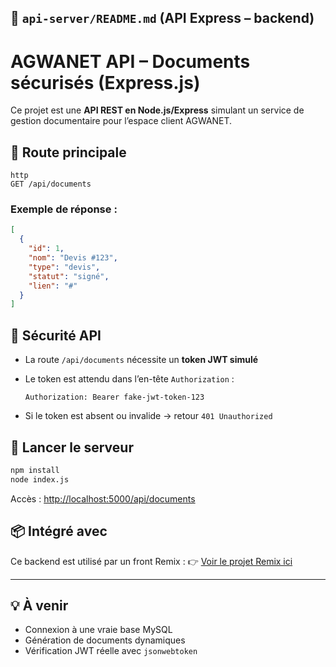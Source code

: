 ## 📁 `api-server/README.md` (API Express – backend)


# AGWANET API – Documents sécurisés (Express.js)

Ce projet est une **API REST en Node.js/Express** simulant un service de gestion documentaire pour l’espace client AGWANET.

## 📁 Route principale
```
http
GET /api/documents
```

### Exemple de réponse :

```json
[
  {
    "id": 1,
    "nom": "Devis #123",
    "type": "devis",
    "statut": "signé",
    "lien": "#"
  }
]
```

## 🔐 Sécurité API

* La route `/api/documents` nécessite un **token JWT simulé**
* Le token est attendu dans l’en-tête `Authorization` :

  ```
  Authorization: Bearer fake-jwt-token-123
  ```
* Si le token est absent ou invalide → retour `401 Unauthorized`

## 🚀 Lancer le serveur

```bash
npm install
node index.js
```

Accès : [http://localhost:5000/api/documents](http://localhost:5000/api/documents)

## 📦 Intégré avec

Ce backend est utilisé par un front Remix :
👉 [Voir le projet Remix ici](https://github.com/JCHubby971/agwanet-remix-test)

---

## 💡 À venir

* Connexion à une vraie base MySQL
* Génération de documents dynamiques
* Vérification JWT réelle avec `jsonwebtoken`
